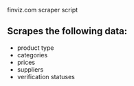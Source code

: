 finviz.com scraper script
## Scrapes the following data:
* product type
* categories
* prices
* suppliers
* verification statuses